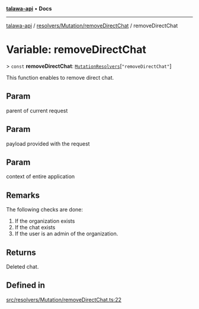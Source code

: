 [**talawa-api**](../../../../README.md) • **Docs**

***

[talawa-api](../../../../modules.md) / [resolvers/Mutation/removeDirectChat](../README.md) / removeDirectChat

# Variable: removeDirectChat

\> `const` **removeDirectChat**: [`MutationResolvers`](../../../../types/generatedGraphQLTypes/type-aliases/MutationResolvers.md)\[`"removeDirectChat"`\]

This function enables to remove direct chat.

## Param

parent of current request

## Param

payload provided with the request

## Param

context of entire application

## Remarks

The following checks are done:
1. If the organization exists
2. If the chat exists
3. If the user is an admin of the organization.

## Returns

Deleted chat.

## Defined in

[src/resolvers/Mutation/removeDirectChat.ts:22](https://github.com/PalisadoesFoundation/talawa-api/blob/790ab2939a7c80eb0ff31afd318f8889a001f225/src/resolvers/Mutation/removeDirectChat.ts#L22)
